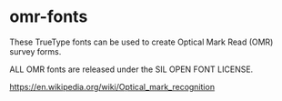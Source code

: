 # omr-fonts
These TrueType fonts can be used to create Optical Mark Read (OMR) survey forms.

ALL OMR fonts are released under the SIL OPEN FONT LICENSE.

https://en.wikipedia.org/wiki/Optical_mark_recognition
